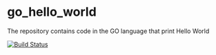 # go_hello_world
The repository contains code in the GO language that print Hello World

[![Build Status](https://travis-ci.org/yordanivh/go_hello_world.svg?branch=master)](https://travis-ci.org/yordanivh/go_hello_world)
